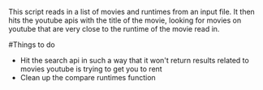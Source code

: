 This script reads in a list of movies and runtimes from an input file. It then
hits the youtube apis with the title of the movie, looking for movies on youtube
that are very close to the runtime of the movie read in.

#Things to do
- Hit the search api in such a way that it won't return results related to movies youtube is trying to get you to rent
- Clean up the compare runtimes function
